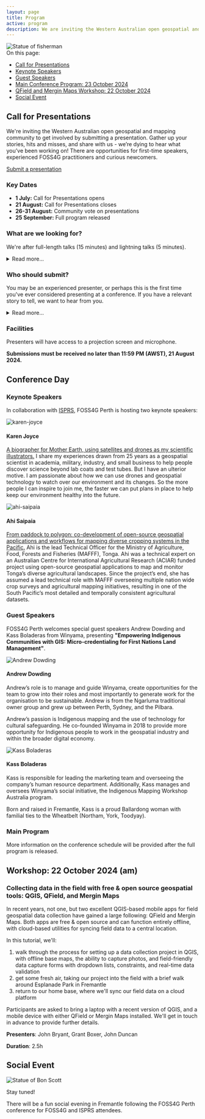 ```yaml
---
layout: page
title: Program
active: program
description: We are inviting the Western Australian open geospatial and mapping community to get involved by submitting a presentation.
---
```


<div class="on-this-page">
    <div><img src="/assets/img/freo/fisherman.webp" alt="Statue of fisherman"></div>
    <div class="page-menu">
     On this page:
        <ul>
            <li><a href="#presentations">Call for Presentations</a></li>
            <li><a href="#keynotes">Keynote Speakers</a></li>
            <li><a href="#guests">Guest Speakers</a></li>
            <li><a href="#main-program">Main Conference Program: 23 October 2024</a></li>
            <li><a href="#workshop">QField and Mergin Maps Workshop: 22 October 2024</a></li>
            <li><a href="#social">Social Event</a></li>
        </ul>
    </div>
</div>

<div id="presentations" class="anchor-offset"></div>

## Call for Presentations

We're inviting the Western Australian open geospatial and mapping community to get involved by submitting a presentation. Gather up your stories, hits and misses, and share with us - we’re dying to hear what you’ve been working on! There are opportunities for first-time speakers, experienced FOSS4G practitioners and curious newcomers.

<div class="submit-button">
    <div class="button_wrapper center">
        <a href="https://docs.google.com/forms/d/e/1FAIpQLSdOe9lRcGNbMeL8Zu-lP0Ls-JVWghQYErXy-1ttJ_79KHgktQ/viewform?usp=sf_link" class="btn" target="_blank" rel="noreferrer">Submit a presentation</a>
    </div>
</div>

### Key Dates

* **1 July:** Call for Presentations opens
* **21 August:** Call for Presentations closes
* **26-31 August:** Community vote on presentations
* **25 September:** Full program released

### What are we looking for?

We're after full-length talks (15 minutes) and lightning talks (5 minutes).

<details>
    <summary>Read more...</summary>
    {% include_relative read_more/looking_for.html %}
</details>

### Who should submit?

You may be an experienced presenter, or perhaps this is the first time you've ever considered presenting at a conference. If you have a relevant story to tell, we want to hear from you.

<details>
    <summary>Read more...</summary>
    {% include_relative read_more/submit_who.html %}
</details>

### Facilities

Presenters will have access to a projection screen and microphone.

**Submissions must be received no later than 11:59 PM (AWST), 21 August 2024.**


<div class="divider"></div>


## Conference Day

<div id="keynotes" class="anchor-offset"></div>

### Keynote Speakers

In collaboration with <a href="https://www.isprs.org/tc4-symposium2024/index.html" target="_blank" rel="noreferrer">ISPRS</a>, FOSS4G Perth is hosting two keynote speakers:

<div class="keynote-container">
    <img src="/assets/img/program/karen-joyce.png" class="keynote-img" alt="karen-joyce">
</div>
<div>
<h4>Karen Joyce</h4>
<p>
<a href="https://www.isprs.org/tc4-symposium2024/speakers.html" target="_blank" rel="noreferrer">A biographer for Mother Earth, using satellites and drones as my scientific illustrators.</a> I share my experiences drawn from 25 years as a geospatial scientist in academia, military, industry, and small business to help people discover science beyond lab coats and test tubes. But I have an ulterior motive. I am passionate about how we can use drones and geospatial technology to watch over our environment and its changes. So the more people I can inspire to join me, the faster we can put plans in place to help keep our environment healthy into the future.
</p>
</div>
<div class="keynote-container">
    <img src="/assets/img/program/ahi-saipaia.png" class="keynote-img" alt="ahi-saipaia">
</div>
<div>
<h4>Ahi Saipaia</h4>
<p>
<a href="https://www.isprs.org/tc4-symposium2024/speakers.html" target="_blank" rel="noreferrer">From paddock to polygon: co-development of open-source geospatial applications and workflows for mapping diverse cropping systems in the Pacific.</a> Ahi is the lead Technical Officer for the Ministry of Agriculture, Food, Forests and Fisheries (MAFFF), Tonga. Ahi was a technical expert on an Australian Centre for International Agricultural Research (ACIAR) funded project using open-source geospatial applications to map and monitor Tonga’s diverse agricultural landscapes. Since the project’s end, she has assumed a lead technical role with MAFFF overseeing multiple nation wide crop surveys and agricultural mapping initiatives, resulting in one of the South Pacific’s most detailed and temporally consistent agricultural datasets.
</p>
</div>

<div class="divider-light"></div>


<div id="guests" class="anchor-offset"></div>

### Guest Speakers

FOSS4G Perth welcomes special guest speakers Andrew Dowding and Kass Boladeras from Winyama, presenting **"Empowering Indigenous Communities with GIS: Micro-credentialing for First Nations Land Management"**.


<div class="keynote-container">
    <img src="/assets/img/program/andrew_dowding.webp" class="keynote-img" alt="Andrew Dowding">
</div>
<div>
<h4>Andrew Dowding</h4>
<p>
Andrew’s role is to manage and guide Winyama, create opportunities for the team to grow into their roles and most importantly to generate work for the organisation to be sustainable. Andrew is from the Ngarluma traditional owner group and grew up between Perth, Sydney, and the Pilbara.

Andrew’s passion is Indigenous mapping and the use of technology for cultural safeguarding. He co-founded Winyama in 2018 to provide more opportunity for Indigenous people to work in the geospatial industry and within the broader digital economy.

</p>
</div>
<div class="keynote-container">
    <img src="/assets/img/program/kass_boladeras.webp" class="keynote-img" alt="Kass Boladeras">
</div>
<div>
<h4>Kass Boladeras</h4>
<p>
Kass is responsible for leading the marketing team and overseeing the company’s human resource department. Additionally, Kass manages and oversees Winyama’s social initiative, the Indigenous Mapping Workshop Australia program.

Born and raised in Fremantle, Kass is a proud Ballardong woman with familial ties to the Wheatbelt (Northam, York, Toodyay). 
</p>
</div>

<div class="divider-light"></div>

<div id="main-program" class="anchor-offset"></div>

### Main Program

More information on the conference schedule will be provided after the full program is released.


<div class="divider"></div>

<div id="workshop" class="anchor-offset"></div>

## Workshop: 22 October 2024 (am)

### Collecting data in the field with free & open source geospatial tools: QGIS, QField, and Mergin Maps


In recent years, not one, but two excellent QGIS-based mobile apps for field geospatial data collection have gained a large following: QField and Mergin Maps. Both apps are free & open source and can function entirely offline, with cloud-based utilities for syncing field data to a central location.

In this tutorial, we'll:

1. walk through the process for setting up a data collection project in QGIS, with offline base maps, the ability to capture photos, and field-friendly data capture forms with dropdown lists, constraints, and real-time data validation
2. get some fresh air, taking our project into the field with a brief walk around Esplanade Park in Fremantle
3. return to our home base, where we'll sync our field data on a cloud platform

Participants are asked to bring a laptop with a recent version of QGIS, and a mobile device with either QField or Mergin Maps installed. We'll get in touch in advance to provide further details.



**Presenters**: John Bryant, Grant Boxer, John Duncan

**Duration**: 2.5h

<div class="divider"></div>

<div id="social" class="anchor-offset"></div>

## Social Event

<div class="social-program">
    <div><img src="/assets/img/freo/bonscott.webp" alt="Statue of Bon Scott"></div>
    <div> 
        <p>Stay tuned!</p>
        <p>There will be a fun social evening in Fremantle following the FOSS4G Perth conference for FOSS4G and ISPRS attendees.</p>
    </div>
</div>